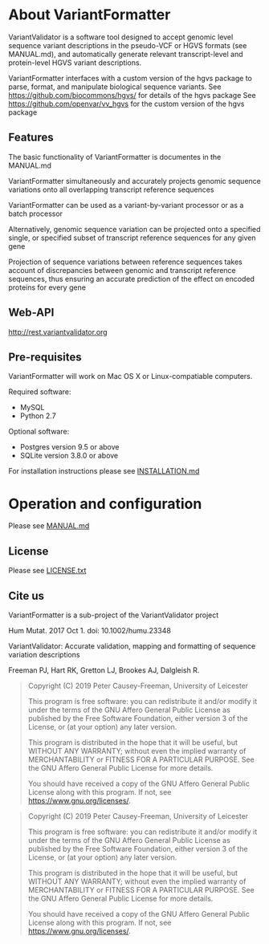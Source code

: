 # About VariantFormatter

VariantValidator is a software tool designed to accept genomic level sequence variant
descriptions in the pseudo-VCF or HGVS formats (see MANUAL.md), and automatically generate
relevant transcript-level and protein-level HGVS variant descriptions.

VariantFormatter interfaces with a custom version of the hgvs package to parse, format,
and manipulate biological sequence variants.
See https://github.com/biocommons/hgvs/ for details of the hgvs package
See https://github.com/openvar/vv_hgvs for the custom version of the hgvs package


## Features

The basic functionality of VariantFormatter is documentes in the MANUAL.md

VariantFormatter simultaneously and accurately projects genomic sequence variations onto
all overlapping transcript reference sequences

VariantFormatter can be used as a variant-by-variant processor or as a batch processor

Alternatively, genomic sequence variation can be projected onto a specified single, or
specified subset of transcript reference sequences for any given gene

Projection of sequence variations between reference sequences takes account of
discrepancies between genomic and transcript reference sequences, thus ensuring an
accurate prediction of the effect on encoded proteins for every gene

## Web-API
http://rest.variantvalidator.org

## Pre-requisites

VariantFormatter will work on Mac OS X or Linux-compatiable computers.

Required software:
* MySQL
* Python 2.7

Optional software:
* Postgres version 9.5 or above
* SQLite version 3.8.0 or above

For installation instructions please see [INSTALLATION.md](INSTALLATION.md)

# Operation and configuration

Please see [MANUAL.md](MANUAL.md)

## License

Please see [LICENSE.txt](LICENSE.txt)

## Cite us
VariantFormatter is a sub-project of the VariantValidator project

Hum Mutat. 2017 Oct 1. doi: 10.1002/humu.23348

VariantValidator: Accurate validation, mapping and formatting of sequence variation
descriptions

Freeman PJ, Hart RK, Gretton LJ, Brookes AJ, Dalgleish R.

> Copyright (C) 2019 Peter Causey-Freeman, University of Leicester
>
> This program is free software: you can redistribute it and/or modify
> it under the terms of the GNU Affero General Public License as
> published by the Free Software Foundation, either version 3 of the
> License, or (at your option) any later version.
>
> This program is distributed in the hope that it will be useful,
> but WITHOUT ANY WARRANTY; without even the implied warranty of
> MERCHANTABILITY or FITNESS FOR A PARTICULAR PURPOSE.  See the
> GNU Affero General Public License for more details.
>
> You should have received a copy of the GNU Affero General Public License
> along with this program.  If not, see <https://www.gnu.org/licenses/>.
> </LICENSE>



> <LICENSE>
> Copyright (C) 2019  Peter Causey-Freeman, University of Leicester
>
> This program is free software: you can redistribute it and/or modify
> it under the terms of the GNU Affero General Public License as
> published by the Free Software Foundation, either version 3 of the
> License, or (at your option) any later version.
>
> This program is distributed in the hope that it will be useful,
> but WITHOUT ANY WARRANTY; without even the implied warranty of
> MERCHANTABILITY or FITNESS FOR A PARTICULAR PURPOSE.  See the
> GNU Affero General Public License for more details.
>
> You should have received a copy of the GNU Affero General Public License
> along with this program.  If not, see <https://www.gnu.org/licenses/>.
> </LICENSE>